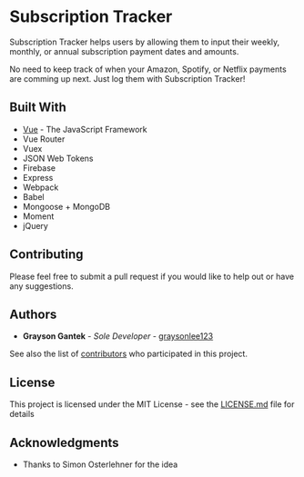 # Subscription Tracker

Subscription Tracker helps users by allowing them to input their weekly, monthly, or annual subscription payment dates and amounts.

No need to keep track of when your Amazon, Spotify, or Netflix payments are comming up next. Just log them with Subscription Tracker!

## Built With

* [Vue](https://vuejs.org/) - The JavaScript Framework
* Vue Router
* Vuex
* JSON Web Tokens
* Firebase
* Express
* Webpack
* Babel
* Mongoose + MongoDB
* Moment
* jQuery

## Contributing

Please feel free to submit a pull request if you would like to help out or have any suggestions.

## Authors

* **Grayson Gantek** - *Sole Developer* - [graysonlee123](https://github.com/graysonlee123)

See also the list of [contributors](https://github.com/graysonlee123/Vue-Subscription-Tracker/graphs/contributors) who participated in this project.

## License

This project is licensed under the MIT License - see the [LICENSE.md](LICENSE.md) file for details

## Acknowledgments

* Thanks to Simon Osterlehner for the idea